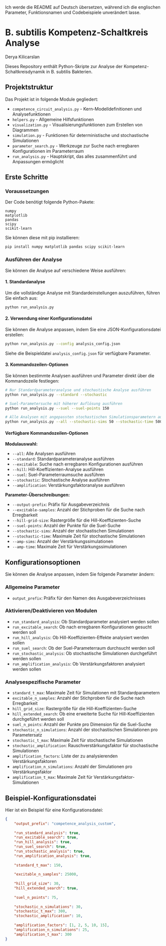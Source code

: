 Ich werde die README auf Deutsch übersetzen, während ich die englischen Parameter, Funktionsnamen und Codebeispiele unverändert lasse.

# B. subtilis Kompetenz-Schaltkreis Analyse
Derya Kilicarslan

Dieses Repository enthält Python-Skripte zur Analyse der Kompetenz-Schaltkreisdynamik in B. subtilis Bakterien.

## Projektstruktur

Das Projekt ist in folgende Module gegliedert:

- `competence_circuit_analysis.py` - Kern-Modelldefinitionen und Analysefunktionen
- `helpers.py` - Allgemeine Hilfsfunktionen
- `visualization.py` - Visualisierungsfunktionen zum Erstellen von Diagrammen
- `simulation.py` - Funktionen für deterministische und stochastische Simulationen
- `parameter_search.py` - Werkzeuge zur Suche nach erregbaren Konfigurationen im Parameterraum
- `run_analysis.py` - Hauptskript, das alles zusammenführt und Anpassungen ermöglicht

## Erste Schritte

### Voraussetzungen

Der Code benötigt folgende Python-Pakete:

```
numpy
matplotlib
pandas
scipy
scikit-learn
```

Sie können diese mit pip installieren:

```bash
pip install numpy matplotlib pandas scipy scikit-learn
```

### Ausführen der Analyse

Sie können die Analyse auf verschiedene Weise ausführen:

#### 1. Standardanalyse

Um die vollständige Analyse mit Standardeinstellungen auszuführen, führen Sie einfach aus:

```bash
python run_analysis.py
```

#### 2. Verwendung einer Konfigurationsdatei

Sie können die Analyse anpassen, indem Sie eine JSON-Konfigurationsdatei erstellen:

```bash
python run_analysis.py --config analysis_config.json
```

Siehe die Beispieldatei `analysis_config.json` für verfügbare Parameter.

#### 3. Kommandozeilen-Optionen

Sie können bestimmte Analysen ausführen und Parameter direkt über die Kommandozeile festlegen:

```bash
# Nur Standardparameteranalyse und stochastische Analyse ausführen
python run_analysis.py --standard --stochastic

# Suel-Parametersuche mit höherer Auflösung ausführen
python run_analysis.py --suel --suel-points 150

# Alle Analysen mit angepassten stochastischen Simulationsparametern ausführen
python run_analysis.py --all --stochastic-sims 50 --stochastic-time 500
```

#### Verfügbare Kommandozeilen-Optionen

**Modulauswahl:**
- `--all`: Alle Analysen ausführen
- `--standard`: Standardparameteranalyse ausführen
- `--excitable`: Suche nach erregbaren Konfigurationen ausführen
- `--hill`: Hill-Koeffizienten-Analyse ausführen
- `--suel`: Suel-Parameterraumsuche ausführen
- `--stochastic`: Stochastische Analyse ausführen
- `--amplification`: Verstärkungsfaktoranalyse ausführen

**Parameter-Überschreibungen:**
- `--output-prefix`: Präfix für Ausgabeverzeichnis
- `--excitable-samples`: Anzahl der Stichproben für die Suche nach Erregbarkeit
- `--hill-grid-size`: Rastergröße für die Hill-Koeffizienten-Suche
- `--suel-points`: Anzahl der Punkte für die Suel-Suche
- `--stochastic-sims`: Anzahl der stochastischen Simulationen
- `--stochastic-time`: Maximale Zeit für stochastische Simulationen
- `--amp-sims`: Anzahl der Verstärkungssimulationen
- `--amp-time`: Maximale Zeit für Verstärkungssimulationen

## Konfigurationsoptionen

Sie können die Analyse anpassen, indem Sie folgende Parameter ändern:

### Allgemeine Parameter
- `output_prefix`: Präfix für den Namen des Ausgabeverzeichnisses

### Aktivieren/Deaktivieren von Modulen
- `run_standard_analysis`: Ob Standardparameter analysiert werden sollen
- `run_excitable_search`: Ob nach erregbaren Konfigurationen gesucht werden soll
- `run_hill_analysis`: Ob Hill-Koeffizienten-Effekte analysiert werden sollen
- `run_suel_search`: Ob der Suel-Parameterraum durchsucht werden soll
- `run_stochastic_analysis`: Ob stochastische Simulationen durchgeführt werden sollen
- `run_amplification_analysis`: Ob Verstärkungsfaktoren analysiert werden sollen

### Analysespezifische Parameter
- `standard_t_max`: Maximale Zeit für Simulationen mit Standardparametern
- `excitable_n_samples`: Anzahl der Stichproben für die Suche nach Erregbarkeit
- `hill_grid_size`: Rastergröße für die Hill-Koeffizienten-Suche
- `hill_extended_search`: Ob eine erweiterte Suche für Hill-Koeffizienten durchgeführt werden soll
- `suel_n_points`: Anzahl der Punkte pro Dimension für die Suel-Suche
- `stochastic_n_simulations`: Anzahl der stochastischen Simulationen pro Parametersatz
- `stochastic_t_max`: Maximale Zeit für stochastische Simulationen
- `stochastic_amplification`: Rauschverstärkungsfaktor für stochastische Simulationen
- `amplification_factors`: Liste der zu analysierenden Verstärkungsfaktoren
- `amplification_n_simulations`: Anzahl der Simulationen pro Verstärkungsfaktor
- `amplification_t_max`: Maximale Zeit für Verstärkungsfaktor-Simulationen

## Beispiel-Konfigurationsdatei

Hier ist ein Beispiel für eine Konfigurationsdatei:

```json
{
    "output_prefix": "competence_analysis_custom",
    
    "run_standard_analysis": true,
    "run_excitable_search": true,
    "run_hill_analysis": true,
    "run_suel_search": true,
    "run_stochastic_analysis": true,
    "run_amplification_analysis": true,
    
    "standard_t_max": 150,
    
    "excitable_n_samples": 25000,
    
    "hill_grid_size": 30,
    "hill_extended_search": true,
    
    "suel_n_points": 75,
    
    "stochastic_n_simulations": 30,
    "stochastic_t_max": 300,
    "stochastic_amplification": 10,
    
    "amplification_factors": [1, 2, 5, 10, 15],
    "amplification_n_simulations": 25,
    "amplification_t_max": 300
}
```
